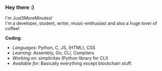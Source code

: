 ### Hey there :)


I'm Just5MoreMinutes!<br>
I'm a developer, student, writer, music-enthusiast and also a huge lover of coffee!

**Coding**:

- *Languages*: Python, C, JS, (HTML), CSS
- *Learning*: Assembly, Go, CLI, Compilers
- *Working on*: simplicitas (Python library for CLI) 
- *Available for*: Basically everything except blockchain stuff.
